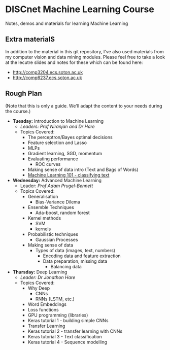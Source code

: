 # DISCnet Machine Learning Course
Notes, demos and materials for learning Machine Learning

## Extra materialS
In addition to the material in this git repository, I've also used materials from my computer vision and data mining modules. Please feel free to take a look at the lecutre slides and notes for these which can be found here:

- http://comp3204.ecs.soton.ac.uk
- http://comp6237.ecs.soton.ac.uk

## Rough Plan
(Note that this is only a guide. We'll adapt the content to your needs during the course.)

- **Tuesday:** Introduction to Machine Learning
  + *Leaders: Prof Niranjan and Dr Hare*
  + Topics Covered:
    * The perceptron/Bayes optimal decisions
    * Feature selection and Lasso
    * MLPs
    * Gradient learning, SGD, momentum
    * Evaluating performance
      * ROC curves
    * Making sense of data intro (Text and Bags of Words)
    * [Machine Learning 101 - classifying text](https://github.com/jonhare/DISCnetMachineLearningCourse/blob/master/Tuesday/ml101-tutorial)
- **Wednesday:** Advanced Machine Learning
  + Leader: *Prof Adam Prugel-Bennett*
  + Topics Covered:
    * Generalisation
      * Bias-Variance Dilema
    * Ensemble Techniques
      * Ada-boost, random forest
    * Kernel methods
      * SVM
      * kernels
    * Probabilistic techniques
      * Gaussian Processes
    * Making sense of data
      * Types of data (images, text, numbers)
        - Encoding data and feature extraction
        - Data preparation, missing data
          - Balancing data
- **Thursday:** Deep Learning
  + *Leader: Dr Jonathon Hare*
  + Topics Covered:
    * Why Deep
      * CNNs
      * RNNs (LSTM, etc.)
    * Word Embeddings
    * Loss functions
    * GPU programming (libraries)
    * Keras tutorial 1 - building simple CNNs
    * Transfer Learning
    * Keras tutorial 2 - transfer learning with CNNs
    * Keras tutorial 3 - Text classification
    * Keras tutorial 4 - Sequence modelling    
